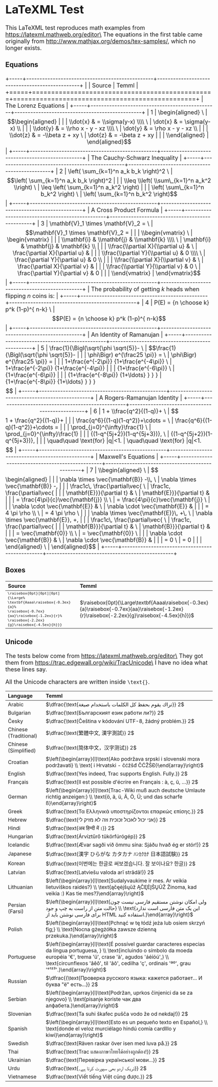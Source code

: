 <!DOCTYPE html>
<html lang="en">
<head>
  <meta charset="utf-8">
  <meta name="viewport" content="initial-scale=1">
  <title>Temml LaTeXML Tests</title>
  <link rel="stylesheet" href="../docs/docStyles.css">
  <link rel="stylesheet" type="text/css" href="../assets/Temml-Latin-Modern.css">
  <script src="./temmlPostProcess.js"></script>
  <style>
    body{font-size: 18px}
    #equations + table tr > td:nth-of-type(2) { font-size: 10pt; font-family: Consolas, "Courier New", Courier, monospace; }
    #boxes + table tr > td:nth-of-type(1) { font-size: 10pt; font-family: Consolas, "Courier New", Courier, monospace; }
  </style>
</head>

<body>

# LaTeXML Test

This LaTeXML test reproduces math examples from https://latexml.mathweb.org/editor\
The equations in the first table came originally from http://www.mathjax.org/demos/tex-samples/, which no longer exists.

### Equations

+-----+------------------------------------------------+------------------------------------------------+
|     | Source                                         | Temml                                          |
+=====+================================================+================================================+
|       The Lorenz Equations                                                                            |
+-----+------------------------------------------------+------------------------------------------------+
|  1  | \\begin{aligned} \                             | $$\begin{aligned}                              |
|     | \\dot{x} & = \\sigma(y-x) \\\\ \               | \dot{x} & = \sigma(y-x) \\                     |
|     | \\dot{y} & = \\rho x - y - xz \\\\ \           | \dot{y} & = \rho x - y - xz \\                 |
|     | \\dot{z} & = -\\beta z + xy \                  | \dot{z} & = -\beta z + xy                      |
|     | \\end{aligned}                                 | \end{aligned}$$                                |
+-----+------------------------------------------------+------------------------------------------------+
|       The Cauchy-Schwarz Inequality                                                                   |
+-----+------------------------------------------------+------------------------------------------------+
|  2  | \\left( \\sum\_{k=1}^n a_k b_k \\right)^2 \    | $$\left( \sum_{k=1}^n a_k b_k \right)^2        |
|     | \\leq \\left( \\sum\_{k=1}^n a_k^2 \\right) \  | \leq \left( \sum_{k=1}^n a_k^2 \right)         |
|     | \left( \sum\_{k=1}^n b_k^2 \right) \           | \left( \sum_{k=1}^n b_k^2 \right)$$            |
+-----+------------------------------------------------+------------------------------------------------+
|       A Cross Product Formula                                                                         |
+-----+------------------------------------------------+------------------------------------------------+
|  3  | \\mathbf{V}\_1 \\times \\mathbf{V}\_2 = \      | $$\mathbf{V}_1 \times \mathbf{V}_2 =           |
|     | \\begin{vmatrix} \                             | \begin{vmatrix}                                |
|     | \\mathbf{i} & \\mathbf{j} & \\mathbf{k} \\\\ \ | \mathbf{i} & \mathbf{j} & \mathbf{k} \\        |
|     | \\frac{\\partial X}{\\partial u} &  \          | \frac{\partial X}{\partial u} &                |
|     | \\frac{\\partial Y}{\\partial u} & 0 \\\\ \    | \frac{\partial Y}{\partial u} & 0 \\           |
|     | \\frac{\\partial X}{\\partial v} & \           | \frac{\partial X}{\partial v} &                |
|     | \\frac{\\partial Y}{\\partial v} & 0 \         | \frac{\partial Y}{\partial v} & 0              |
|     | \\end{vmatrix}                                 | \end{vmatrix}$$                                |
+-----+------------------------------------------------+------------------------------------------------+
| The probability of getting $k$ heads when flipping $n$ coins is:                                      |
+-----+------------------------------------------------+------------------------------------------------+
|  4  | P(E) = {n \\choose k} p^k (1-p)^{ n-k} \       | $$P(E) = {n \choose k} p^k (1-p)^{ n-k}$$      |
+-----+------------------------------------------------+------------------------------------------------+
|       An Identity of Ramanujan                                                                        |
+-----+------------------------------------------------+------------------------------------------------+
|  5  | \\frac{1}{\\Bigl(\\sqrt{\\phi \\sqrt{5}}- \    | $$\frac{1}{\Bigl(\sqrt{\phi \sqrt{5}}-         |
|     | \\phi\\Bigr) e^{\\frac25 \\pi}} = \            | \phi\Bigr) e^{\frac25 \pi}} =                  |
|     | 1+\\frac{e^{-2\\pi}} {1+\\frac{e^{-4\\pi}} \   | 1+\frac{e^{-2\pi}} {1+\frac{e^{-4\pi}}         |
|     | {1+\\frac{e^{-6\\pi}} \                        | {1+\frac{e^{-6\pi}}                            |
|     | {1+\\frac{e^{-8\\pi}} {1+\\ldots} } } }        | {1+\frac{e^{-8\pi}} {1+\ldots} } } }$$         |
+-----+------------------------------------------------+------------------------------------------------+
|       A Rogers-Ramanujan Identity                                                                     |
+-----+------------------------------------------------+------------------------------------------------+
|  6  | 1 +  \\frac{q^2}{(1-q)}+ \                     | $$1 +  \frac{q^2}{(1-q)}+                      |
|     | \\frac{q^6}{(1-q)(1-q^2)}+\\cdots = \          | \frac{q^6}{(1-q)(1-q^2)}+\cdots =              |
|     | \\prod\_{j=0}^{\\infty}\frac{1} \              | \prod_{j=0}^{\infty}\frac{1}                   |
|     | {(1-q^{5j+2})(1-q^{5j+3})}, \                  | {(1-q^{5j+2})(1-q^{5j+3})},                    |
|     | \\quad\\quad \\text{for} |q|<1.                | \quad\quad \text{for} |q|<1.$$                 |
+-----+------------------------------------------------+------------------------------------------------+
|       Maxwell's Equations                                                                             |
+-----+------------------------------------------------+------------------------------------------------+
|  7  | \\begin{aligned} \                             | $$\begin{aligned}                              |
|     | \\nabla \\times \\vec{\mathbf{B}} -\\\\, \     | \nabla \times \vec{\mathbf{B}} -\,             |
|     | \\frac1c\\, \\frac{\\partial\\vec{ \           | \frac1c\, \frac{\partial\vec{                  |
|     | \\mathbf{E}}}{\\partial t} & \                 | \mathbf{E}}}{\partial t} &                     |
|     | = \\frac{4\\pi}{c}\\vec{\\mathbf{j}} \\\\ \    | = \frac{4\pi}{c}\vec{\mathbf{j}} \\            |
|     | \\nabla \\cdot \\vec{\\mathbf{E}} & \          | \nabla \cdot \vec{\mathbf{E}} &                |
|     | = 4 \\pi \\rho \\\\ \                          | = 4 \pi \rho \\                                |
|     | \\nabla \\times \\vec{\\mathbf{E}}\\, +\\, \   | \nabla \times \vec{\mathbf{E}}\, +\,           |
|     | \\frac1c\\, \\frac{\\partial\\vec{ \           | \frac1c\, \frac{\partial\vec{                  |
|     | \\mathbf{B}}}{\\partial t} & \                 | \mathbf{B}}}{\partial t} &                     |
|     | = \\vec{\mathbf{0}} \\\\ \                     | = \vec{\mathbf{0}} \\                          |
|     | \\nabla \\cdot \\vec{\\mathbf{B}} & \          | \nabla \cdot \vec{\mathbf{B}} &                |
|     |  = 0 \                                         | = 0                                            |
|     | \\end{aligned} \                               | \end{aligned}$$                                |
+-----+------------------------------------------------+------------------------------------------------+

### Boxes

| Source | Temml  |
|:-------|:--------|
| `\raisebox{0pt}[0pt][0pt]{\Large%`<br>`\textbf{Aaaa\raisebox{-0.3ex}{a}%`<br>`\raisebox{-0.7ex}{aa}\raisebox{-1.2ex}{r}%`<br>`\raisebox{-2.2ex}{g}\raisebox{-4.5ex}{h}}}` |  $\raisebox{0pt}{\Large\textbf{Aaaa\raisebox{-0.3ex}{a}\raisebox{-0.7ex}{aa}\raisebox{-1.2ex}{r}\raisebox{-2.2ex}{g}\raisebox{-4.5ex}{h}}}$ |

### Unicode

The tests below come from https://latexml.mathweb.org/editor\
They got them from https://trac.edgewall.org/wiki/TracUnicode\
I have no idea what these lines say. 

All the Unicode characters are written inside `\text{}`.

| Language              | Temml                                                        |
|:----------------------|:-------------------------------------------------------------|
| Arabic                | $\dfrac{\text{تراك يقوم بحفظ كل الكلمات باستخدام صيغة}} 2$   |
| Bulgarian             | $\dfrac{\text{Българският език работи ли?}} 2$               |
| Česky                 | $\dfrac{\text{Čeština v kódování UTF-8, žádný problém.}} 2$  |
| Chinese (Traditional) | $\dfrac{\text{繁體中文, 漢字測試}} 2$                      |
| Chinese (Simplified)  | $\dfrac{\text{简体中文，汉字测试}} 2$                       |
| Croatian              | $\left(\begin{array}{l}\text{Ako podržava srpski i slovenski mora podržavati} \\ \text{ i Hrvatski - čćžšđ ČĆŽŠĐ}\end{array}\right)$ |
| English               | $\dfrac{\text{Yes indeed, Trac supports English. Fully.}} 2$ |
| Français              | $\dfrac{\text{Il est possible d'écrire en Français : à, ç, û, …}} 2$ |
| German                | $\left(\begin{array}{l}\text{Trac-Wiki muß auch deutsche Umlaute richtig anzeigen:} \\ \text{ö, ä, ü, Ä, Ö, Ü; und das scharfe ß}\end{array}\right)$ |
| Greek                 | $\dfrac{\text{Τα Ελληνικά υποστηρίζονται επαρκώς επίσης.}} 2$ |
| Hebrew                | $\dfrac{\text{אני יכול לאכול זכוכית וזה לא מזיק לי}} 2$       |
| Hindi                 | $\dfrac{\text{अब हिन्दी में।}} 2$                                  |
| Hungarian             | $\dfrac{\text{Árvíztűrő tükörfúrógép}} 2$                     |
| Icelandic             | $\dfrac{\text{Ævar sagði við ömmu sína: Sjáðu hvað ég er stór!}} 2$ |
| Japanese              | $\dfrac{\text{漢字 ひらがな カタカナ ﾊﾝｶｸｶﾅ 日本語試験}} 2$  |
| Korean                | $\dfrac{\text{이번에는 한글로 써보겠습니다. 잘 보이나요? 한글}} 2$ |
| Latvian               | $\dfrac{\text{Latviešu valoda arī strādā!}} 2$                |
| Lithuanian            | $\left(\begin{array}{l}\text{Sudalyvaukime ir mes. Ar veikia lietuviškos raidės?} \\ \text{ąčęėįšųūž ĄČĘĖĮŠŲŪŽ Žinoma, kad veikia :) Kas tie mes?}\end{array}\right)$ |
| Persian (Farsi)       | $\left(\begin{array}{l}\text{ولی امکان نوشتن مستقیم فارسی نیست چون حالت متن از راست به چپ و جود} \\ \text{این یک متن فارسی است  ندارد برای فارسی نوشتن باید از HTML استفاده کنید.}\end{array}\right)$ |
| Polish                | $\left(\begin{array}{l}\text{Pchnąć w tę łódź jeża lub osiem skrzyń fig;} \\ \text{Nocna gżegżółka zawsze dzienną przekuka.}\end{array}\right)$ |
| Portuguese            | $\left(\begin{array}{l}\text{É possível guardar caracteres especias da língua portuguesa, } \\ \text{incluindo o símbolo da moeda européia '€', trema 'ü', crase 'à', agudos 'áéíóú',} \\ \text{circunflexos 'âêô', til 'ãõ', cedilha 'ç', ordinais 'ªº', grau '°¹²³'.}\end{array}\right)$ |
| Russian               | $\dfrac{(\text{Проверка русского языка: кажется работает... И буква "ё" есть...}} 2$ |
| Serbian               | $\left(\begin{array}{l}\text{Podržan, uprkos činjenici da se za njegovo} \\ \text{pisanje koriste чак два алфабета.}\end{array}\right)$ |
| Slovenian             | $\dfrac{\text{Ta suhi škafec pušča vodo že od nekdaj!}} 2$ |
| Spanish               | $\left(\begin{array}{l}\text{Esto es un pequeño texto en Español,} \\ \text{donde el veloz murciélago hindú comía cardlllo y kiwi}\end{array}\right)$ |
| Swedish               | $\dfrac{\text{Räven raskar över isen med luva på.}} 2$     |
| Thai                  | $\dfrac{\text{Trac แสดงภาษาไทยได้อย่างถูกต้อง!}} 2$                 |
| Ukrainian             | $\dfrac{\text{Перевірка української мови...}} 2$           |
| Urdu                  | $\dfrac{\text{ٹریک اردو بھی سپورٹ کرتا ہے۔}} 2$            |
| Vietnamese            | $\dfrac{\text{Viết tiếng Việt cũng được.}} 2$              |

<br>
</body>
</html>
